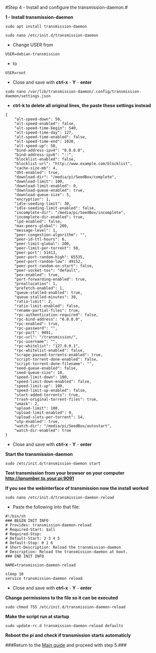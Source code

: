 #Step 4 - Install and configure the transmission-daemon.#

**1 - Install transmission-daemon**
~~~
sudo apt install transmission-daemon
~~~
~~~
sudo nano /etc/init.d/transmission-daemon
~~~
   * Change USER from
~~~
USER=debian-transmission
~~~
   * to
~~~
USER=root
~~~
   * Close and save with **ctrl-x** - **Y** - **enter**
~~~
sudo nano /var/lib/transmission-daemon/.config/transmission-daemon/settings.json
~~~
   * **ctrl-k to delete all original lines, the paste these settings instead**
~~~
{
    "alt-speed-down": 50,
    "alt-speed-enabled": false,
    "alt-speed-time-begin": 540,
    "alt-speed-time-day": 127,
    "alt-speed-time-enabled": false,
    "alt-speed-time-end": 1020,
    "alt-speed-up": 50,
    "bind-address-ipv4": "0.0.0.0",
    "bind-address-ipv6": "::",
    "blocklist-enabled": false,
    "blocklist-url": "http://www.example.com/blocklist",
    "cache-size-mb": 4,
    "dht-enabled": true,
    "download-dir": "/media/pi/SeedBox/complete",
    "download-limit": 100,
    "download-limit-enabled": 0,
    "download-queue-enabled": true,
    "download-queue-size": 5,
    "encryption": 1,
    "idle-seeding-limit": 30,
    "idle-seeding-limit-enabled": false,
    "incomplete-dir": "/media/pi/SeedBox/incomplete",
    "incomplete-dir-enabled": true,
    "lpd-enabled": false,
    "max-peers-global": 200,
    "message-level": 1,
    "peer-congestion-algorithm": "",
    "peer-id-ttl-hours": 6,
    "peer-limit-global": 200,
    "peer-limit-per-torrent": 50,
    "peer-port": 51413,
    "peer-port-random-high": 65535,
    "peer-port-random-low": 49152,
    "peer-port-random-on-start": false,
    "peer-socket-tos": "default",
    "pex-enabled": true,
    "port-forwarding-enabled": true,
    "preallocation": 1,
    "prefetch-enabled": 1,
    "queue-stalled-enabled": true,
    "queue-stalled-minutes": 30,
    "ratio-limit": 2,
    "ratio-limit-enabled": false,
    "rename-partial-files": true,
    "rpc-authentication-required": false,
    "rpc-bind-address": "0.0.0.0",
    "rpc-enabled": true,
    "rpc-password": "",
    "rpc-port": 9091,
    "rpc-url": "/transmission/",
    "rpc-username": "",
    "rpc-whitelist": "127.0.0.1",
    "rpc-whitelist-enabled": false,
    "scrape-paused-torrents-enabled": true,
    "script-torrent-done-enabled": false,
    "script-torrent-done-filename": "",
    "seed-queue-enabled": false,
    "seed-queue-size": 10,
    "speed-limit-down": 100,
    "speed-limit-down-enabled": false,
    "speed-limit-up": 100,
    "speed-limit-up-enabled": false,
    "start-added-torrents": true,
    "trash-original-torrent-files": true,
    "umask": 2,
    "upload-limit": 100,
    "upload-limit-enabled": 0,
    "upload-slots-per-torrent": 14,
    "utp-enabled": true,
    "watch-dir": "/media/pi/SeedBox/autostart", 
    "watch-dir-enabled": true
}
~~~
   * Close and save with **ctrl-x** - **Y** - **enter**

**Start the transmission-daemon**
~~~
sudo /etc/init.d/transmission-daemon start
~~~

**Test transmission from your browser on your computer http://ipnumber.to.your.pi:9091**

**If you see the webinterface of transmission now the install worked**

~~~
sudo nano /etc/init.d/transmission-daemon-reload
~~~
   * Paste the following into that file:
~~~
#!/bin/sh
### BEGIN INIT INFO
# Provides: transmission-daemon-reload
# Required-Start: $all
# Required-Stop: 
# Default-Start: 2 3 4 5
# Default-Stop: 0 1 6
# Short-Description: Reload the transmission-daemon
# Description: Reload the transmission-daemon at boot.
### END INIT INFO

NAME=transmission-daemon-reload

sleep 10
service transmission-daemon reload
~~~
   * Close and save with **ctrl-x** - **Y** - **enter**

**Change permissions to the file so it can be executed**
~~~
sudo chmod 755 /etc/init.d/transmission-daemon-reload
~~~

**Make the script run at startup**
~~~
sudo update-rc.d transmission-daemon-reload defaults
~~~

**Reboot the pi and check if transmission starts automaticly**

###Return to the [Main guide](https://github.com/mcfrojd/PiVPN-Seedbox) and proceed with step 5.###
